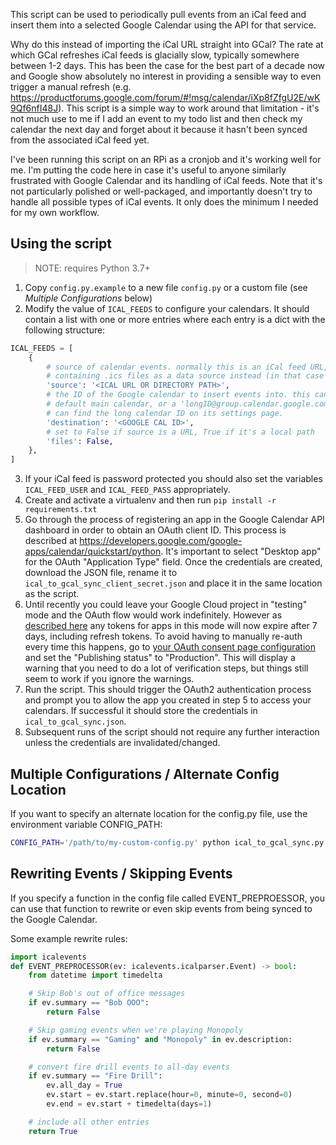 This script can be used to periodically pull events from an iCal feed and insert them into a selected Google Calendar using the API for that service. 

Why do this instead of importing the iCal URL straight into GCal? The rate at which GCal refreshes iCal feeds is glacially slow, typically somewhere between 1-2 days. This has been the case for the best part of a decade now and Google show absolutely no interest in providing a sensible way to even trigger a manual refresh (e.g. https://productforums.google.com/forum/#!msg/calendar/iXp8fZfgU2E/wK9Qf6nfI48J). This script is a simple way to work around that limitation - it's not much use to me if I add an event to my todo list and then check my calendar the next day and forget about it because it hasn't been synced from the associated iCal feed yet. 

I've been running this script on an RPi as a cronjob and it's working well for me. I'm putting the code here in case it's useful to anyone similarly frustrated with Google Calendar and its handling of iCal feeds. Note that it's not particularly polished or well-packaged, and importantly doesn't try to handle all possible types of iCal events. It only does the minimum I needed for my own workflow. 

## Using the script

> NOTE: requires Python 3.7+

1. Copy `config.py.example` to a new file `config.py` or a custom file (see *Multiple Configurations* below)
2. Modify the value of `ICAL_FEEDS` to configure your calendars. It should contain a list with one or more entries where each entry is a dict with the following structure:
```python
ICAL_FEEDS = [
    {
        # source of calendar events. normally this is an iCal feed URL, but you can also use a local path
        # containing .ics files as a data source instead (in that case set 'files' to True)
        'source': '<ICAL URL OR DIRECTORY PATH>',
        # the ID of the Google calendar to insert events into. this can be "primary" if you want to use the
        # default main calendar, or a 'longID@group.calendar.google.com' string for secondary calendars. You
        # can find the long calendar ID on its settings page.
        'destination': '<GOOGLE CAL ID>',
        # set to False if source is a URL, True if it's a local path
        'files': False,
    },
]
```
3. If your iCal feed is password protected you should also set the variables `ICAL_FEED_USER` and `ICAL_FEED_PASS` appropriately. 
4. Create and activate a virtualenv and then run `pip install -r requirements.txt`
5. Go through the process of registering an app in the Google Calendar API dashboard in order to obtain an OAuth client ID. This process is described at https://developers.google.com/google-apps/calendar/quickstart/python. It's important to select "Desktop app" for the OAuth "Application Type" field. Once the credentials are created, download the JSON file, rename it to `ical_to_gcal_sync_client_secret.json` and  place it in the same location as the script. 
6. Until recently you could leave your Google Cloud project in "testing" mode and the OAuth flow would work indefinitely. However as [described here](https://support.google.com/cloud/answer/10311615#publishing-status&zippy=%2Ctesting) any tokens for apps in this mode will now expire after 7 days, including refresh tokens. To avoid having to manually re-auth every time this happens, go to [your OAuth consent page configuration](https://console.cloud.google.com/apis/credentials/consent) and set the "Publishing status" to "Production". This will display a warning that you need to do a lot of verification steps, but things still seem to work if you ignore the warnings. 
7. Run the script. This should trigger the OAuth2 authentication process and prompt you to allow the app you created in step 5 to access your calendars. If successful it should store the credentials in `ical_to_gcal_sync.json`.
8. Subsequent runs of the script should not require any further interaction unless the credentials are invalidated/changed.

## Multiple Configurations / Alternate Config Location

If you want to specify an alternate location for the config.py file, use the environment variable CONFIG_PATH:

```bash
CONFIG_PATH='/path/to/my-custom-config.py' python ical_to_gcal_sync.py
```

## Rewriting Events / Skipping Events

If you specify a function in the config file called EVENT_PREPROESSOR, you can use that
function to rewrite or even skip events from being synced to the Google Calendar.

Some example rewrite rules:

```python
import icalevents
def EVENT_PREPROCESSOR(ev: icalevents.icalparser.Event) -> bool:
    from datetime import timedelta

    # Skip Bob's out of office messages
    if ev.summary == "Bob OOO":
        return False

    # Skip gaming events when we're playing Monopoly
    if ev.summary == "Gaming" and "Monopoly" in ev.description:
        return False

    # convert fire drill events to all-day events
    if ev.summary == "Fire Drill":
        ev.all_day = True
        ev.start = ev.start.replace(hour=0, minute=0, second=0)
        ev.end = ev.start + timedelta(days=1)

    # include all other entries
    return True
```
